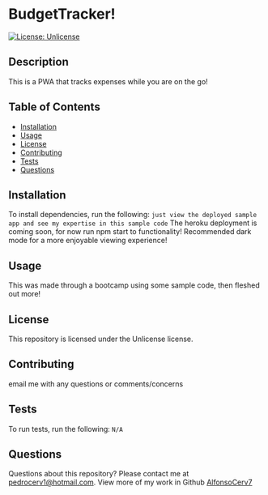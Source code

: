 # BudgetTracker!
[![License: Unlicense](https://img.shields.io/badge/license-Unlicense-blue.svg)](http://unlicense.org/)
## Description
This is a PWA that tracks expenses while you are on the go! 
## Table of Contents
* [Installation](#installation)
* [Usage](#usage)
* [License](#license)
* [Contributing](#contributing)
* [Tests](#tests)
* [Questions](#questions)
## Installation
To install dependencies, run the following:
`
just view the deployed sample app and see my expertise in this sample code
`
The heroku deployment is coming soon, for now run npm start to functionality! 
Recommended dark mode for a more enjoyable viewing experience!
## Usage
This was made through a bootcamp using some sample code, then fleshed out more! 
## License
This repository is licensed under the Unlicense license.
## Contributing
email me with any questions or comments/concerns
## Tests
To run tests, run the following:
`
N/A
`
## Questions
Questions about this repository? Please contact me at [pedrocerv1@hotmail.com](mailto:pedrocerv1@hotmail.com). View more of my work in Github [AlfonsoCerv7](https://github.com/AlfonsoCerv7) 
